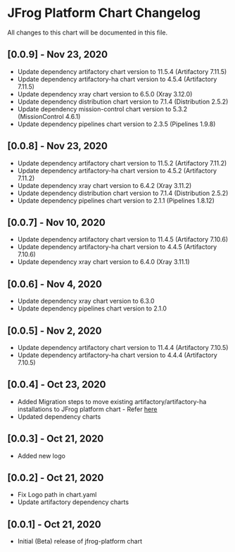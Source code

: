 # JFrog Platform Chart Changelog
All changes to this chart will be documented in this file.

## [0.0.9] - Nov 23, 2020
* Update dependency artifactory chart version to 11.5.4 (Artifactory 7.11.5)
* Update dependency artifactory-ha chart version to 4.5.4 (Artifactory 7.11.5)
* Update dependency xray chart version to 6.5.0 (Xray 3.12.0)
* Update dependency distribution chart version to 7.1.4 (Distribution 2.5.2)
* Update dependency mission-control chart version to 5.3.2 (MissionControl 4.6.1)
* Update dependency pipelines chart version to 2.3.5 (Pipelines 1.9.8)

## [0.0.8] - Nov 23, 2020
* Update dependency artifactory chart version to 11.5.2 (Artifactory 7.11.2)
* Update dependency artifactory-ha chart version to 4.5.2 (Artifactory 7.11.2)
* Update dependency xray chart version to 6.4.2 (Xray 3.11.2)
* Update dependency distribution chart version to 7.1.4 (Distribution 2.5.2)
* Update dependency pipelines chart version to 2.1.1 (Pipelines 1.8.12)

## [0.0.7] - Nov 10, 2020
* Update dependency artifactory chart version to 11.4.5 (Artifactory 7.10.6)
* Update dependency artifactory-ha chart version to 4.4.5 (Artifactory 7.10.6)
* Update dependency xray chart version to 6.4.0 (Xray 3.11.1)

## [0.0.6] - Nov 4, 2020
* Update dependency xray chart version to 6.3.0
* Update dependency pipelines chart version to 2.1.0

## [0.0.5] - Nov 2, 2020
* Update dependency artifactory chart version to 11.4.4 (Artifactory 7.10.5)
* Update dependency artifactory-ha chart version to 4.4.4 (Artifactory 7.10.5)

## [0.0.4] - Oct 23, 2020
* Added Migration steps to move existing artifactory/artifactory-ha installations to JFrog platform chart - Refer [here](https://github.com/jfrog/charts/blob/master/stable/jfrog-platform/UPGRADE_NOTES.md)
* Updated dependency charts

## [0.0.3] - Oct 21, 2020
* Added new logo

## [0.0.2] - Oct 21, 2020
* Fix Logo path in chart.yaml
* Update artifactory dependency charts

## [0.0.1] - Oct 21, 2020
* Initial (Beta) release of jfrog-platform chart
